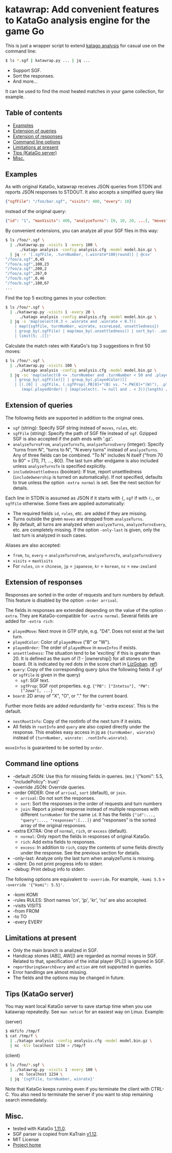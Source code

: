 # katawrap: Add convenient features to KataGo analysis engine for the game Go

This is just a wrapper script to extend [katago analysis](https://github.com/lightvector/KataGo/blob/v1.11.0/docs/Analysis_Engine.md) for casual use on the command line:

```sh
$ ls *.sgf | katawrap.py ... | jq ...
```

* Support SGF.
* Sort the responses.
* And more...

It can be used to find the most heated matches in your game collection, for example.

## Table of contents

* [Examples](#examples)
* [Extension of queries](#queries)
* [Extension of responses](#responses)
* [Command line options](#options)
* [Limitations at present](#limitations)
* [Tips (KataGo server)](#tips)
* [Misc.](#misc)

## <a name="examples"></a>Examples

As with original KataGo, katawrap receives JSON queries from STDIN and reports JSON responses to STDOUT. It also accepts a simplified query like

```json
{"sgfFile": "/foo/bar.sgf", "visits": 400, "every": 10}
```

instead of the original query:

```json
{"id": "1", "maxVisits": 400, "analyzeTurns": [0, 10, 20, ...], "moves": [["B", "D16"], ["W", "C17"], ...], "rules": "tromp-taylor", "komi": 7.5, "boardXSize": 19, "boardYSize": 19}
```

By convenient extensions, you can analyze all your SGF files in this way:

```sh
$ ls /foo/*.sgf \
  | ./katawrap.py -visits 1 -every 100 \
      ./katago analysis -config analysis.cfg -model model.bin.gz \
  | jq -r '[.sgfFile, .turnNumber, (.winrate*100|round)] | @csv'
"/foo/a.sgf",0,45
"/foo/a.sgf",100,23
"/foo/a.sgf",200,2
"/foo/a.sgf",267,0
"/foo/b.sgf",0,46
"/foo/b.sgf",100,67
...
```

Find the top 5 exciting games in your collection:

```sh
$ ls /foo/*.sgf \
  | ./katawrap.py -visits 1 -every 20 \
      ./katago analysis -config analysis.cfg -model model.bin.gz \
  | jq -s 'map(select(0.3 < .winrate and .winrate < 0.7))
    | map({sgfFile, turnNumber, winrate, scoreLead, unsettledness})
    | group_by(.sgfFile) | map(max_by(.unsettledness)) | sort_by(- .unsettledness)
    | limit(5; .[])'
```

Calculate the match rates with KataGo's top 3 suggestions in first 50 moves:

```sh
$ ls /foo/*.sgf \
  | ./katawrap.py -visits 100 \
      ./katago analysis -config analysis.cfg -model model.bin.gz \
  | jq -sc 'map(select(0 <= .turnNumber and .turnNumber < 50 and .playedColor != null))
    | group_by(.sgfFile)[] | group_by(.playedColor)[]
    | [(.[0] | .sgfFile, (.sgfProp|.PB[0]+"(B) vs. "+.PW[0]+"(W)"), .playedColor),
       (map(.playedOrder) | (map(select(. != null and . < 3))|length) / length)]'
```

## <a name="queries"></a>Extension of queries

The following fields are supported in addition to the original ones.

* `sgf` (string): Specify SGF string instead of `moves`, `rules`, etc.
* `sgfFile` (string): Specify the path of SGF file instead of `sgf`. Gzipped SGF is also accepted if the path ends with '.gz'.
* `analyzeTurnsFrom`, `analyzeTurnsTo`, `analyzeTurnsEvery` (integer): Specify "turns from N", "turns to N", "N every turns" instead of `analyzeTurns`. Any of three fields can be combined. "To N" includes N itself ("from 70 to 80" = [70, 71, ..., 80]). The last turn after endgame is also included unless `analyzeTurnsTo` is specified explicitly.
* `includeUnsettledness` (boolean): If true, report unsettledness (`includeOwnership` is turned on automatically). If not specified, defaults to true unless the option `-extra normal` is set. See the next section for details.

Each line in STDIN is assumed as JSON if it starts with `{`, `sgf` if with `(;`, or `sgfFile` otherwise. Some fixes are applied automatically:

* The required fields `id`, `rules`, etc. are added if they are missing.
* Turns outside the given `moves` are dropped from `analyzeTurns`.
* By default, all turns are analyzed when `analyzeTurns`, `analyzeTurnsEvery`, etc. are completely missing. If the option `-only-last` is given, only the last turn is analyzed in such cases.

Aliases are also accepted:

* `from`, `to`, `every` = `analyzeTurnsFrom`, `analyzeTurnsTo`, `analyzeTurnsEvery`
* `visits` = `maxVisits`
* For `rules`, `cn` = `chinese`, `jp` = `japanese`, `kr` = `korean`, `nz` = `new-zealand`

## <a name="responses"></a>Extension of responses

Responses are sorted in the order of requests and turn numbers by default. This feature is disabled by the option `-order arrival`.

The fields in responses are extended depending on the value of the option `-extra`. They are KataGo-compatible for `-extra normal`. Several fields are added for `-extra rich`:

* `playedMove`: Next move in GTP style, e.g. "D4". Does not exist at the last turn.
* `playedColor`: Color of `playedMove` ("B" or "W").
* `playedOrder`: The order of `playedMove` in `moveInfos` if exists.
* `unsettledness`: The situation tend to be 'exciting' if this is greater than 20. It is defined as the sum of (1 - |ownership|) for all stones on the board. (It is indicated by red dots in the score chart in [LizGoban](https://github.com/kaorahi/lizgoban). [ref](https://github.com/sanderland/katrain/issues/215))
* `query`: Copy of the corresponding query (plus the following fields if `sgf` or `sgfFile` is given in the query)
  * `sgf`: SGF text.
  * `sgfProp`: SGF root properties. e.g. `{"PB": ["Intetsu"], "PW": ["Jowa"], ...}`
* `board`: 2D array of "X", "O", or "." for the current board.

Further more fields are added redundantly for '-extra excess'. This is the default.

* `nextRootInfo`: Copy of the rootInfo of the next turn if it exists.
* All fields in `rootInfo` and `query` are also copied directly under the response. This enables easy access in jq as `{turnNumber, winrate}` instead of `{turnNumber, winrate: .rootInfo.winrate}`.

`moveInfos` is guaranteed to be sorted by `order`.

## <a name="options"></a>Command line options

* -default JSON: Use this for missing fields in queries. (ex.) '{"komi": 5.5, "includePolicy": true}'
* -override JSON: Override queries.
* -order ORDER: One of `arrival`, `sort` (default), or `join`.
  * `arrival`: Do not sort the responses.
  * `sort`: Sort the responses in the order of requests and turn numbers
  * `join`: Report a joined response instead of multiple responses with different `turnNumber` for the same `id`. It has the fields `{"id":..., "query":..., "responses":[...]}` and "responses" is the sorted array of the original responses.
* -extra EXTRA: One of `normal`, `rich`, or `excess` (default).
  * `normal`: Only report the fields in responses of original KataGo.
  * `rich`: Add extra fields to responses.
  * `excess`: In addition to `rich`, copy the contents of some fields directly under the response. See the previous section for details.
* -only-last: Analyze only the last turn when analyzeTurns is missing.
* -silent: Do not print progress info to stderr.
* -debug: Print debug info to stderr.

The following options are equivalent to `-override`. For example, `-komi 5.5` = `-override '{"komi": 5.5}'`.

* -komi KOMI
* -rules RULES: Short names 'cn', 'jp', 'kr', 'nz' are also accepted.
* -visits VISITS
* -from FROM
* -to TO
* -every EVERY

## <a name="limitations"></a>Limitations at present

* Only the main branch is analized in SGF.
* Handicap stones (AB[], AW[]) are regarded as normal moves in SGF. Related to that, specification of the initial player (PL[]) is ignored in SGF.
* `reportDuringSearchEvery` and `action` are not supported in queries.
* Error handlings are almost missing.
* The fields and the options may be changed in future.

## <a name="tips"></a>Tips (KataGo server)

You may want local KataGo server to save startup time when you use katawrap repeatedly. See `man netcat` for an easiest way on Linux. Example:

(server)

```sh
$ mkfifo /tmp/f
$ cat /tmp/f \
  | ./katago analysis -config analysis.cfg -model model.bin.gz \
  | nc -klv localhost 1234 > /tmp/f
```

(client)

```sh
$ ls /foo/*.sgf \
  | ./katawrap.py -visits 1 -every 100 \
      nc localhost 1234 \
  | jq '{sgfFile, turnNumber, winrate}'
```

Note that KataGo keeps running even if you terminate the client with CTRL-C. You also need to terminate the server if you want to stop remaining search immediately.

## <a name="misc"></a>Misc.

* tested with KataGo [1.11.0](https://github.com/lightvector/KataGo/releases/tag/v1.11.0).
* SGF parser is copied from KaTrain [v1.12](https://github.com/sanderland/katrain/releases/tag/v1.12).
* MIT License
* [Project home](https://github.com/kaorahi/katawrap)
